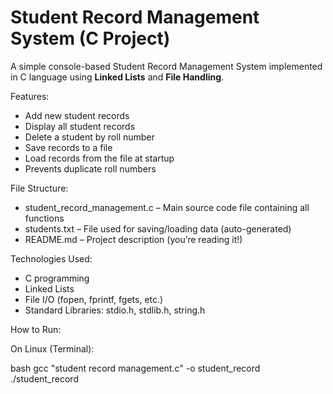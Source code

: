 # Student Record Management System (C Project)

A simple console-based Student Record Management System implemented in C language using **Linked Lists** and **File Handling**.

 Features:

- Add new student records  
-  Display all student records  
-  Delete a student by roll number  
-  Save records to a file  
-  Load records from the file at startup  
-  Prevents duplicate roll numbers  

File Structure:

- student_record_management.c – Main source code file containing all functions
- students.txt – File used for saving/loading data (auto-generated)
- README.md – Project description (you’re reading it!)

Technologies Used:

- C programming
- Linked Lists
- File I/O (fopen, fprintf, fgets, etc.)
- Standard Libraries: stdio.h, stdlib.h, string.h

How to Run:

 On Linux (Terminal):

bash
gcc "student record management.c" -o student_record
./student_record
